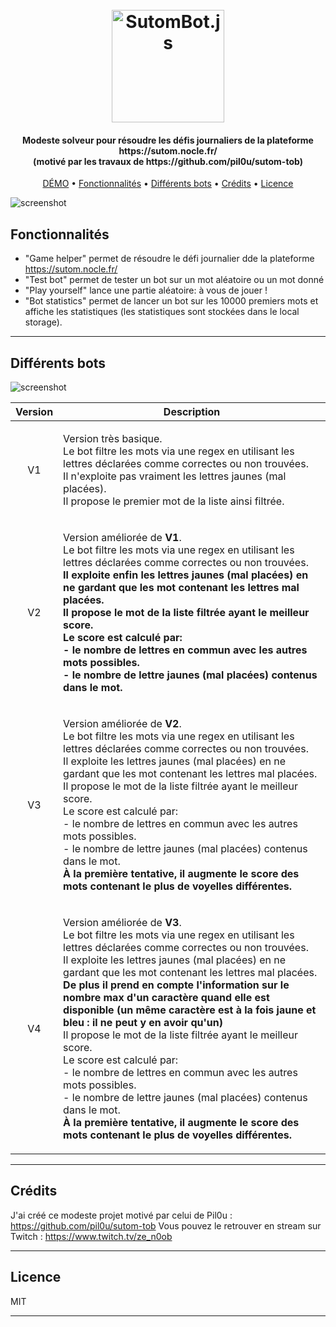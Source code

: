 <h1 align="center">
  <br>
  <img src="https://raw.githubusercontent.com/ticlekiwi/SutomBot.js/main/images/logo-round.png" alt="SutomBot.js" width="180">
  <br>
</h1>

<h4 align="center">
Modeste solveur pour résoudre les défis journaliers de la plateforme https://sutom.nocle.fr/
<br>
(motivé par les travaux de https://github.com/pil0u/sutom-tob)
</h4>

<p align="center">
  <a href="https://ticlekiwi.github.io/SutomBot.js/" target="_blank">DÉMO</a> •
  <a href="#fonctionnalités">Fonctionnalités</a> •
  <a href="#différents-bots">Différents bots</a> •
  <a href="#crédits">Crédits</a> •
  <a href="#licence">Licence</a>
</p>

![screenshot](https://raw.githubusercontent.com/ticlekiwi/SutomBot.js/main/images/captures/game-helper.gif)
## Fonctionnalités

* "Game helper" permet de résoudre le défi journalier dde la plateforme https://sutom.nocle.fr/
* "Test bot" permet de tester un bot sur un mot aléatoire ou un mot donné
* "Play yourself" lance une partie aléatoire: à vous de jouer ! 
* "Bot statistics" permet de lancer un bot sur les 10000 premiers mots et affiche les statistiques (les statistiques sont stockées dans le local storage).

---

## Différents bots

![screenshot](https://raw.githubusercontent.com/ticlekiwi/SutomBot.js/main/images/captures/statistics.png)


| Version | Description |
| :---: | :---: |
| V1 | <p align="left">Version très basique.<br>Le bot filtre les mots via une regex en utilisant les lettres déclarées comme correctes ou non trouvées.<br>Il n'exploite pas vraiment les lettres jaunes (mal placées).<br>Il propose le premier mot de la liste ainsi filtrée.</p>  |
| V2 | <p align="left">Version améliorée de <strong>V1</strong>.<br>Le bot filtre les mots via une regex en utilisant les lettres déclarées comme correctes ou non trouvées.<br><strong>Il exploite enfin les lettres jaunes (mal placées) en ne gardant que les mot contenant les lettres mal placées.<br>Il propose le mot de la liste filtrée ayant le meilleur score.<br>Le score est calculé par:<br>- le nombre de lettres en commun avec les autres mots possibles.<br>- le nombre de lettre jaunes (mal placées) contenus dans le mot.</strong></p>  |
| V3 |  <p align="left">Version améliorée de <strong>V2</strong>.<br>Le bot filtre les mots via une regex en utilisant les lettres déclarées comme correctes ou non trouvées.<br>Il exploite les lettres jaunes (mal placées)  en ne gardant que les mot contenant les lettres mal placées.<br>Il propose le mot de la liste filtrée ayant le meilleur score.<br>Le score est calculé par:<br>- le nombre de lettres en commun avec les autres mots possibles.<br>- le nombre de lettre jaunes (mal placées) contenus dans le mot.<br><strong>À la première tentative, il augmente le score des mots contenant le plus de voyelles différentes.</strong></p>  |
| V4 |  <p align="left">Version améliorée de <strong>V3</strong>.<br>Le bot filtre les mots via une regex en utilisant les lettres déclarées comme correctes ou non trouvées.<br>Il exploite les lettres jaunes (mal placées)  en ne gardant que les mot contenant les lettres mal placées.<br><strong>De plus il prend en compte l'information sur le nombre max d'un caractère quand elle est disponible (un même caractère est à la fois jaune et bleu : il ne peut y en avoir qu'un)</strong><br>Il propose le mot de la liste filtrée ayant le meilleur score.<br>Le score est calculé par:<br>- le nombre de lettres en commun avec les autres mots possibles.<br>- le nombre de lettre jaunes (mal placées) contenus dans le mot.<br><strong>À la première tentative, il augmente le score des mots contenant le plus de voyelles différentes.</strong></p>  |

---

## Crédits

J'ai créé ce modeste projet motivé par celui de Pil0u : https://github.com/pil0u/sutom-tob 
Vous pouvez le retrouver en stream sur Twitch : https://www.twitch.tv/ze_n0ob

---

## Licence

MIT

---